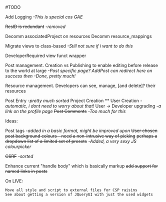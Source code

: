 #TODO




Add Logging *-This is special cos GAE* 

~~ResID is redundant~~ *-removed*

Decomm associatedProject on resources
Decomm resource_mappings


Migrate views to class-based
*-Still not sure if i want to do this*


DeveloperRequired view funct wrapper


Post management.
Creation vs Publishing to enable editing before release to the world at large
*-Post specific page? AddPost can redirect here on success then*
	*-Done, pretty much!*

Resource management.
Developers can see, manage, [and delete]? their resources

Post Entry *-pretty much sorted*
Project Creation **
User Creation *-automatic, i dont need to worry about that!*
User -> Developer upgrading *-a link on the profile page*
~~Post Comments~~ *-Too much for this*


Ideas:

Post tags
    *-added in a basic format, might be improved upon*
~~User chosen post background colours - need a non-intrusive way of picking~~
	~~perhaps a dropdown list of a limited set of presets~~
	*-Added, a very sexy JS colourpicker*

~~CSRF~~ *-sorted*

Enhance current "handle body" which is basically markup
	~~add support for named links in posts~~



On LIVE:

    Move all style and script to external files for CSP raisins
    See about getting a version of JQueryUI with just the used widgets 